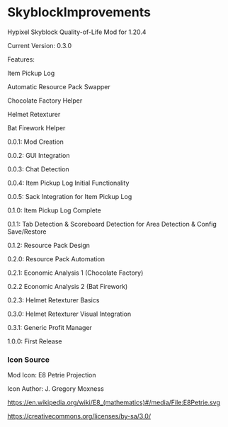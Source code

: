 # SkyblockImprovements
Hypixel Skyblock Quality-of-Life Mod for 1.20.4

Current Version: 0.3.0

Features:

Item Pickup Log

Automatic Resource Pack Swapper

Chocolate Factory Helper

Helmet Retexturer

Bat Firework Helper

0.0.1: Mod Creation

0.0.2: GUI Integration

0.0.3: Chat Detection

0.0.4: Item Pickup Log Initial Functionality

0.0.5: Sack Integration for Item Pickup Log

0.1.0: Item Pickup Log Complete

0.1.1: Tab Detection & Scoreboard Detection for Area Detection & Config Save/Restore

0.1.2: Resource Pack Design

0.2.0: Resource Pack Automation

0.2.1: Economic Analysis 1 (Chocolate Factory)

0.2.2 Economic Analysis 2 (Bat Firework)

0.2.3: Helmet Retexturer Basics

0.3.0: Helmet Retexturer Visual Integration

0.3.1: Generic Profit Manager

1.0.0: First Release

### Icon Source
Mod Icon: E8 Petrie Projection

Icon Author: J. Gregory Moxness

https://en.wikipedia.org/wiki/E8_(mathematics)#/media/File:E8Petrie.svg

https://creativecommons.org/licenses/by-sa/3.0/
